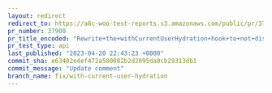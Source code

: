 ```yaml
---
layout: redirect
redirect_to: https://a8c-woo-test-reports.s3.amazonaws.com/public/pr/37908/api/index.html
pr_number: 37908
pr_title_encoded: "Rewrite+the+withCurrentUserHydration+hook+to+not+dispatch+inside+useSelect"
pr_test_type: api
last_published: "2023-04-20 22:43:23 +0000"
commit_sha: e63402e4ef472a580082b2d2095da0cb29313db1
commit_message: "Update comment"
branch_name: fix/with-current-user-hydration
---
```

